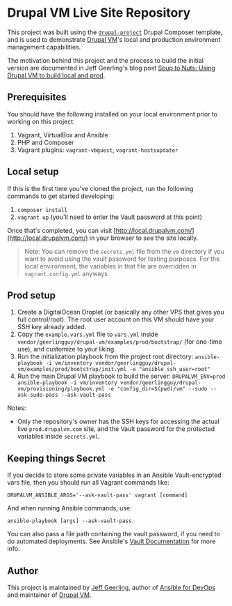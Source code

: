 # Drupal VM Live Site Repository

This project was built using the [`drupal-project`](https://github.com/drupal-composer/drupal-project) Drupal Composer template, and is used to demonstrate [Drupal VM](https://www.drupalvm.com)'s local and production environment management capabilities.

The motivation behind this project and the process to build the initial version are documented in Jeff Geerling's blog post [Soup to Nuts: Using Drupal VM to build local and prod](https://www.jeffgeerling.com/blog/2017/soup-nuts-using-drupal-vm-build-local-and-prod).

## Prerequisites

You should have the following installed on your local environment prior to working on this project:

  1. Vagrant, VirtualBox and Ansible
  2. PHP and Composer
  3. Vagrant plugins: `vagrant-vbguest`, `vagrant-hostsupdater`

## Local setup

If this is the first time you've cloned the project, run the following commands to get started developing:

  1. `composer install`
  2. `vagrant up` (you'll need to enter the Vault password at this point)

Once that's completed, you can visit [http://local.drupalvm.com/](http://local.drupalvm.com/) in your browser to see the site locally.

> Note: You can remove the `secrets.yml` file from the `vm` directory if you want to avoid using the vault password for testing purposes. For the local environment, the variables in that file are overridden in `vagrant.config.yml` anyways.

## Prod setup

  1. Create a DigitalOcean Droplet (or basically any other VPS that gives you full control/root). The root user account on this VM should have your SSH key already added.
  2. Copy the `example.vars.yml` file to `vars.yml` inside `vendor/geerlingguy/drupal-vm/examples/prod/bootstrap/` (for one-time use), and customize to your liking.
  3. Run the initialization playbook from the project root directory: `ansible-playbook -i vm/inventory vendor/geerlingguy/drupal-vm/examples/prod/bootstrap/init.yml -e "ansible_ssh_user=root"`
  4. Run the main Drupal VM playbook to build the server: `DRUPALVM_ENV=prod ansible-playbook -i vm/inventory vendor/geerlingguy/drupal-vm/provisioning/playbook.yml -e "config_dir=$(pwd)/vm" --sudo --ask-sudo-pass --ask-vault-pass`

Notes:

  - Only the repository's owner has the SSH keys for accessing the actual live `prod.drupalvm.com` site, and the Vault password for the protected variables inside `secrets.yml`.

## Keeping things Secret

If you decide to store some private variables in an Ansible Vault-encrypted vars file, then you should run all Vagrant commands like:

    DRUPALVM_ANSIBLE_ARGS='--ask-vault-pass' vagrant [command]

And when running Ansible commands, use:

    ansible-playbook [args] --ask-vault-pass

You can also pass a file path containing the vault password, if you need to do automated deployments. See Ansible's [Vault Documentation](http://docs.ansible.com/ansible/playbooks_vault.html#creating-encrypted-files) for more info.

## Author

This project is maintained by [Jeff Geerling](https://www.jeffgeerling.com/), author of [Ansible for DevOps](https://www.ansiblefordevops.com) and maintainer of [Drupal VM](https://www.drupalvm.com).
